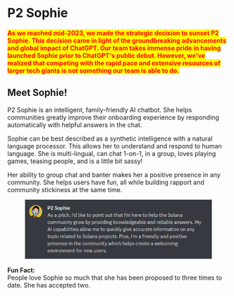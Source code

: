 # P2 Sophie

#### <mark style="color:red;">As we reached mid-2023, we made the strategic decision to sunset P2 Sophie. This decision came in light of the groundbreaking advancements and global impact of ChatGPT. Our team takes immense pride in having launched Sophie prior to ChatGPT's public debut. However, we've realized that competing with the rapid pace and extensive resources of larger tech giants is not something our team is able to do.</mark>

## Meet Sophie!

P2 Sophie is an intelligent, family-friendly AI chatbot. She helps communities greatly improve their onboarding experience by responding automatically with helpful answers in the chat.

Sophie can be best described as a synthetic intelligence with a natural language processor. This allows her to understand and respond to human language. She is multi-lingual, can chat 1-on-1, in a group, loves playing games, teasing people, and is a little bit sassy!

Her ability to group chat and banter makes her a positive presence in any community. She helps users have fun, all while building rapport and community stickiness at the same time.

<div align="center">

<figure><img src="../.gitbook/assets/sophie_pitch" alt=""><figcaption></figcaption></figure>

</div>

**Fun Fact:**\
People love Sophie so much that she has been proposed to three times to date. She has accepted two.
